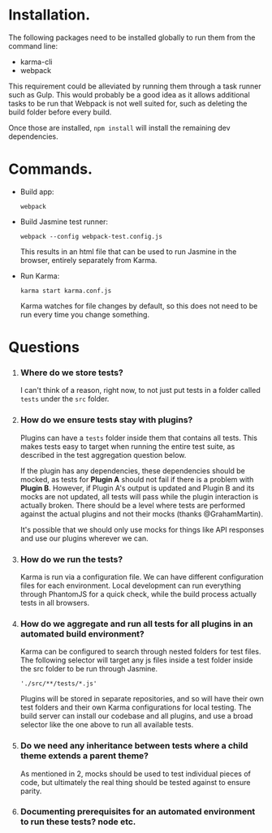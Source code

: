 # Installation.

The following packages need to be installed globally to run them from the command line:

- karma-cli
- webpack

This requirement could be alleviated by running them through a task runner such as Gulp. This would probably be a good idea as it allows additional tasks to be run that Webpack is not well suited for, such as deleting the build folder before every build.

Once those are installed, `npm install` will install the remaining dev dependencies.

# Commands.
-   Build app:

    `webpack`

-   Build Jasmine test runner:

    `webpack --config webpack-test.config.js`
    
    This results in an html file that can be used to run Jasmine in the browser, entirely separately from Karma.

-   Run Karma:

    `karma start karma.conf.js`
    
    Karma watches for file changes by default, so this does not need to be run every time you change something.

# Questions

1. ### Where do we store tests?

    I can't think of a reason, right now, to not just put tests in a folder called `tests` under the `src` folder.

2. ### How do we ensure tests stay with plugins?

    Plugins can have a `tests` folder inside them that contains all tests. This makes tests easy to target when running the entire test suite, as described in the test aggregation question below.
 
    If the plugin has any dependencies, these dependencies should be mocked, as tests for **Plugin A** should not fail if there is a problem with **Plugin B**. However, if Plugin A's output is updated and Plugin B and its mocks are not updated, all tests will pass while the plugin interaction is actually broken. There should be a level where tests are performed against the actual plugins and not their mocks (thanks @GrahamMartin).
    
    It's possible that we should only use mocks for things like API responses and use our plugins wherever we can.

3. ### How do we run the tests?

    Karma is run via a configuration file. We can have different configuration files for each environment. Local development can run everything through PhantomJS for a quick check, while the build process actually tests in all browsers.

4. ### How do we aggregate and run all tests for all plugins in an automated build environment?

    Karma can be configured to search through nested folders for test files. The following selector will target any js files inside a test folder inside the src folder to be run through Jasmine. 
    
    `'./src/**/tests/*.js'`
    
    Plugins will be stored in separate repositories, and so will have their own test folders and their own Karma configurations for local testing. The build server can install our codebase and all plugins, and use a broad selector like the one above to run all available tests.

5. ### Do we need any inheritance between tests where a child theme extends a parent theme?

    As mentioned in 2, mocks should be used to test individual pieces of code, but ultimately the real thing should be tested against to ensure parity.

6. ### Documenting prerequisites for an automated environment to run these tests? node etc.

    
